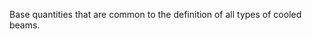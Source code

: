 Base quantities that are common to the definition of all types of cooled beams.

<!-- end of short definition -->

